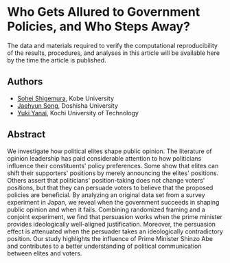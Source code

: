 # Who Gets Allured to Government Policies, and Who Steps Away?

The data and materials required to verify the computational reproducibility of the results, procedures, and analyses in this article will be available here by the time the article is published.

## Authors

- [Sohei Shigemura](https://soheishigemura.com/), Kobe University
- [Jaehyun Song](https://www.jaysong.net/), Doshisha University
- [Yuki Yanai](https://yukiyanai.github.io/), Kochi University of Technology


## Abstract

We investigate how political elites shape public opinion. The literature of opinion leadership has paid considerable attention to how politicians influence their constituents' policy preferences. Some show that elites can shift their supporters' positions by merely announcing the elites' positions.  Others assert that politicians' position-taking does not change voters' positions, but that they can persuade voters to believe that the proposed policies are beneficial. By analyzing an original data set from a survey experiment in Japan, we reveal when the government succeeds in shaping public opinion and when it fails. Combining randomized framing and a conjoint experiment, we find that persuasion works when the prime minister provides ideologically well-aligned justification. Moreover, the persuasion effect is attenuated when the persuader takes an ideologically contradictory position. Our study highlights the influence of Prime Minister Shinzo Abe and contributes to a better understanding of political communication between elites and voters.




